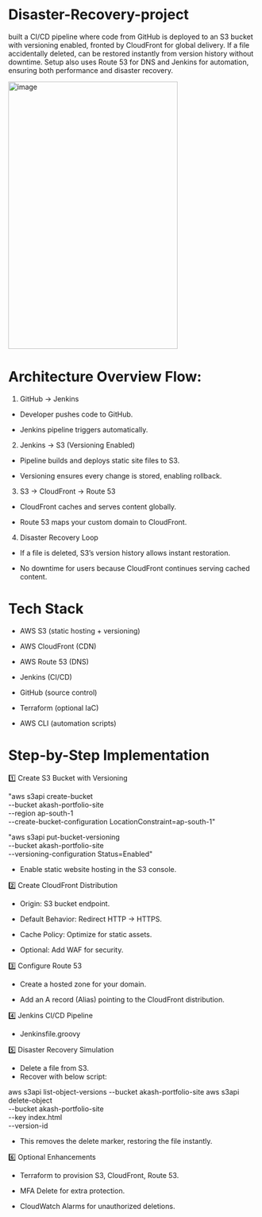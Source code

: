 # Disaster-Recovery-project
built a CI/CD pipeline where code from GitHub is deployed to an S3 bucket with versioning enabled, fronted by CloudFront for global delivery. If a file accidentally deleted, can be restored instantly from version history without downtime. Setup also uses Route 53 for DNS and Jenkins for automation, ensuring both performance and disaster recovery.

<img width="341" height="538" alt="image" src="https://github.com/user-attachments/assets/048653a9-6ac5-4f5b-acef-97354f6bc5f6" />


# Architecture Overview Flow:

1. GitHub → Jenkins

* Developer pushes code to GitHub.

* Jenkins pipeline triggers automatically.

2. Jenkins → S3 (Versioning Enabled)

* Pipeline builds and deploys static site files to S3.

* Versioning ensures every change is stored, enabling rollback.

3. S3 → CloudFront → Route 53

* CloudFront caches and serves content globally.

* Route 53 maps your custom domain to CloudFront.

4. Disaster Recovery Loop

* If a file is deleted, S3’s version history allows instant restoration.

* No downtime for users because CloudFront continues serving cached content.



# Tech Stack

* AWS S3 (static hosting + versioning)

* AWS CloudFront (CDN)

* AWS Route 53 (DNS)

* Jenkins (CI/CD)

* GitHub (source control)

* Terraform (optional IaC)

* AWS CLI (automation scripts)


# Step-by-Step Implementation
1️⃣ Create S3 Bucket with Versioning

"aws s3api create-bucket \
  --bucket akash-portfolio-site \
  --region ap-south-1 \
  --create-bucket-configuration LocationConstraint=ap-south-1"

"aws s3api put-bucket-versioning \
  --bucket akash-portfolio-site \
  --versioning-configuration Status=Enabled"

* Enable static website hosting in the S3 console.


2️⃣ Create CloudFront Distribution

* Origin: S3 bucket endpoint.

* Default Behavior: Redirect HTTP → HTTPS.

* Cache Policy: Optimize for static assets.

* Optional: Add WAF for security.


3️⃣ Configure Route 53

* Create a hosted zone for your domain.

* Add an A record (Alias) pointing to the CloudFront distribution.


4️⃣ Jenkins CI/CD Pipeline

* Jenkinsfile.groovy


5️⃣ Disaster Recovery Simulation
* Delete a file from S3.
* Recover with below script:

aws s3api list-object-versions --bucket akash-portfolio-site
aws s3api delete-object \
  --bucket akash-portfolio-site \
  --key index.html \
  --version-id <DeleteMarkerVersionId>

* This removes the delete marker, restoring the file instantly.


6️⃣ Optional Enhancements

* Terraform to provision S3, CloudFront, Route 53.

* MFA Delete for extra protection.

* CloudWatch Alarms for unauthorized deletions.
